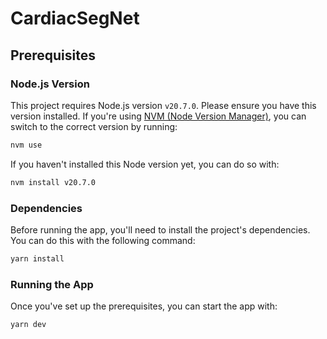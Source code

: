 # CardiacSegNet

## Prerequisites

### Node.js Version

This project requires Node.js version `v20.7.0`. Please ensure you have this version installed. If you're using [NVM (Node Version Manager)](https://github.com/nvm-sh/nvm), you can switch to the correct version by running:

```bash
nvm use
```

If you haven't installed this Node version yet, you can do so with:

```bash
nvm install v20.7.0
```

### Dependencies

Before running the app, you'll need to install the project's dependencies. You can do this with the following command:

```bash
yarn install
```

### Running the App

Once you've set up the prerequisites, you can start the app with:

```bash
yarn dev
```
